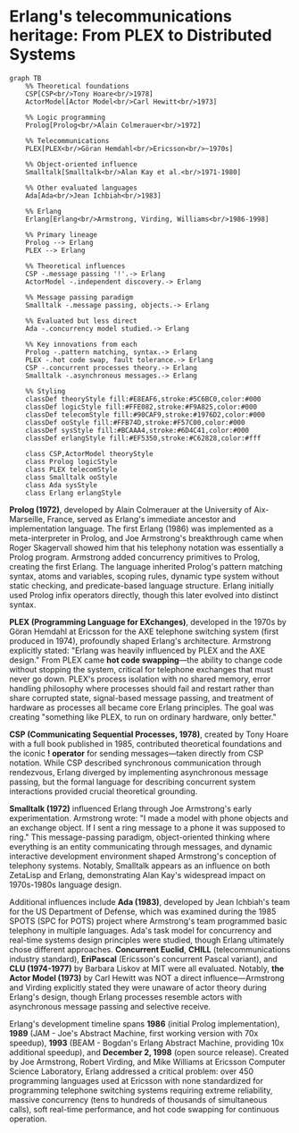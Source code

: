 # Erlang's telecommunications heritage: From PLEX to Distributed Systems

```mermaid
graph TB
    %% Theoretical foundations
    CSP[CSP<br/>Tony Hoare<br/>1978]
    ActorModel[Actor Model<br/>Carl Hewitt<br/>1973]

    %% Logic programming
    Prolog[Prolog<br/>Alain Colmerauer<br/>1972]

    %% Telecommunications
    PLEX[PLEX<br/>Göran Hemdahl<br/>Ericsson<br/>~1970s]

    %% Object-oriented influence
    Smalltalk[Smalltalk<br/>Alan Kay et al.<br/>1971-1980]

    %% Other evaluated languages
    Ada[Ada<br/>Jean Ichbiah<br/>1983]

    %% Erlang
    Erlang[Erlang<br/>Armstrong, Virding, Williams<br/>1986-1998]

    %% Primary lineage
    Prolog --> Erlang
    PLEX --> Erlang

    %% Theoretical influences
    CSP -.message passing '!'.-> Erlang
    ActorModel -.independent discovery.-> Erlang

    %% Message passing paradigm
    Smalltalk -.message passing, objects.-> Erlang

    %% Evaluated but less direct
    Ada -.concurrency model studied.-> Erlang

    %% Key innovations from each
    Prolog -.pattern matching, syntax.-> Erlang
    PLEX -.hot code swap, fault tolerance.-> Erlang
    CSP -.concurrent processes theory.-> Erlang
    Smalltalk -.asynchronous messages.-> Erlang

    %% Styling
    classDef theoryStyle fill:#E8EAF6,stroke:#5C6BC0,color:#000
    classDef logicStyle fill:#FFE082,stroke:#F9A825,color:#000
    classDef telecomStyle fill:#90CAF9,stroke:#1976D2,color:#000
    classDef ooStyle fill:#FFB74D,stroke:#F57C00,color:#000
    classDef sysStyle fill:#BCAAA4,stroke:#6D4C41,color:#000
    classDef erlangStyle fill:#EF5350,stroke:#C62828,color:#fff

    class CSP,ActorModel theoryStyle
    class Prolog logicStyle
    class PLEX telecomStyle
    class Smalltalk ooStyle
    class Ada sysStyle
    class Erlang erlangStyle
```

**Prolog (1972)**, developed by Alain Colmerauer at the University of Aix-Marseille, France, served as Erlang's immediate ancestor and implementation language. The first Erlang (1986) was implemented as a meta-interpreter in Prolog, and Joe Armstrong's breakthrough came when Roger Skagervall showed him that his telephony notation was essentially a Prolog program. Armstrong added concurrency primitives to Prolog, creating the first Erlang. The language inherited Prolog's pattern matching syntax, atoms and variables, scoping rules, dynamic type system without static checking, and predicate-based language structure. Erlang initially used Prolog infix operators directly, though this later evolved into distinct syntax.

**PLEX (Programming Language for EXchanges)**, developed in the 1970s by Göran Hemdahl at Ericsson for the AXE telephone switching system (first produced in 1974), profoundly shaped Erlang's architecture. Armstrong explicitly stated: "Erlang was heavily influenced by PLEX and the AXE design." From PLEX came **hot code swapping**—the ability to change code without stopping the system, critical for telephone exchanges that must never go down. PLEX's process isolation with no shared memory, error handling philosophy where processes should fail and restart rather than share corrupted state, signal-based message passing, and treatment of hardware as processes all became core Erlang principles. The goal was creating "something like PLEX, to run on ordinary hardware, only better."

**CSP (Communicating Sequential Processes, 1978)**, created by Tony Hoare with a full book published in 1985, contributed theoretical foundations and the iconic **! operator** for sending messages—taken directly from CSP notation. While CSP described synchronous communication through rendezvous, Erlang diverged by implementing asynchronous message passing, but the formal language for describing concurrent system interactions provided crucial theoretical grounding.

**Smalltalk (1972)** influenced Erlang through Joe Armstrong's early experimentation. Armstrong wrote: "I made a model with phone objects and an exchange object. If I sent a ring message to a phone it was supposed to ring." This message-passing paradigm, object-oriented thinking where everything is an entity communicating through messages, and dynamic interactive development environment shaped Armstrong's conception of telephony systems. Notably, Smalltalk appears as an influence on both ZetaLisp and Erlang, demonstrating Alan Kay's widespread impact on 1970s-1980s language design.

Additional influences include **Ada (1983)**, developed by Jean Ichbiah's team for the US Department of Defense, which was examined during the 1985 SPOTS (SPC for POTS) project where Armstrong's team programmed basic telephony in multiple languages. Ada's task model for concurrency and real-time systems design principles were studied, though Erlang ultimately chose different approaches. **Concurrent Euclid**, **CHILL** (telecommunications industry standard), **EriPascal** (Ericsson's concurrent Pascal variant), and **CLU (1974-1977)** by Barbara Liskov at MIT were all evaluated. Notably, **the Actor Model (1973)** by Carl Hewitt was NOT a direct influence—Armstrong and Virding explicitly stated they were unaware of actor theory during Erlang's design, though Erlang processes resemble actors with asynchronous message passing and selective receive.

Erlang's development timeline spans **1986** (initial Prolog implementation), **1989** (JAM - Joe's Abstract Machine, first working version with 70x speedup), **1993** (BEAM - Bogdan's Erlang Abstract Machine, providing 10x additional speedup), and **December 2, 1998** (open source release). Created by Joe Armstrong, Robert Virding, and Mike Williams at Ericsson Computer Science Laboratory, Erlang addressed a critical problem: over 450 programming languages used at Ericsson with none standardized for programming telephone switching systems requiring extreme reliability, massive concurrency (tens to hundreds of thousands of simultaneous calls), soft real-time performance, and hot code swapping for continuous operation.
